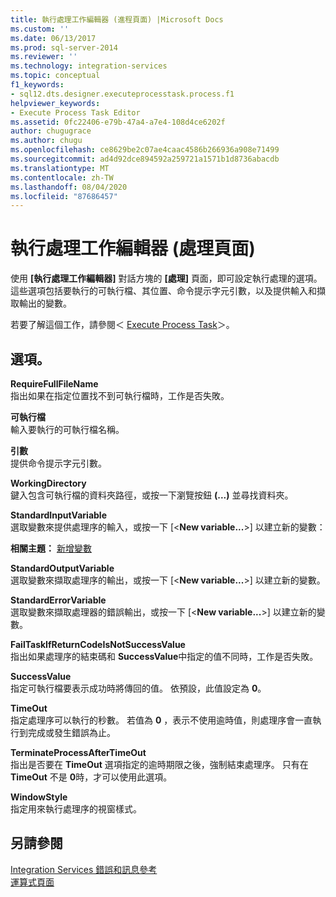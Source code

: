 ```yaml
---
title: 執行處理工作編輯器 (進程頁面) |Microsoft Docs
ms.custom: ''
ms.date: 06/13/2017
ms.prod: sql-server-2014
ms.reviewer: ''
ms.technology: integration-services
ms.topic: conceptual
f1_keywords:
- sql12.dts.designer.executeprocesstask.process.f1
helpviewer_keywords:
- Execute Process Task Editor
ms.assetid: 0fc22406-e79b-47a4-a7e4-108d4ce6202f
author: chugugrace
ms.author: chugu
ms.openlocfilehash: ce8629be2c07ae4caac4586b266936a908e71499
ms.sourcegitcommit: ad4d92dce894592a259721a1571b1d8736abacdb
ms.translationtype: MT
ms.contentlocale: zh-TW
ms.lasthandoff: 08/04/2020
ms.locfileid: "87686457"
---
```

# <a name="execute-process-task-editor-process-page"></a>執行處理工作編輯器 (處理頁面)
  使用 **[執行處理工作編輯器]** 對話方塊的 **[處理]** 頁面，即可設定執行處理的選項。 這些選項包括要執行的可執行檔、其位置、命令提示字元引數，以及提供輸入和擷取輸出的變數。  
  
 若要了解這個工作，請參閱＜ [Execute Process Task](control-flow/execute-process-task.md)＞。  
  
## <a name="options"></a>選項。  
 **RequireFullFileName**  
 指出如果在指定位置找不到可執行檔時，工作是否失敗。  
  
 **可執行檔**  
 輸入要執行的可執行檔名稱。  
  
 **引數**  
 提供命令提示字元引數。  
  
 **WorkingDirectory**  
 鍵入包含可執行檔的資料夾路徑，或按一下瀏覽按鈕 **(...)** 並尋找資料夾。  
  
 **StandardInputVariable**  
 選取變數來提供處理序的輸入，或按一下 [\<**New variable...**>] 以建立新的變數：  
  
 **相關主題：**  [新增變數](../../2014/integration-services/add-variable.md)  
  
 **StandardOutputVariable**  
 選取變數來擷取處理序的輸出，或按一下 [\<**New variable...**>] 以建立新的變數。  
  
 **StandardErrorVariable**  
 選取變數來擷取處理器的錯誤輸出，或按一下 [\<**New variable...**>] 以建立新的變數。  
  
 **FailTaskIfReturnCodeIsNotSuccessValue**  
 指出如果處理序的結束碼和 **SuccessValue**中指定的值不同時，工作是否失敗。  
  
 **SuccessValue**  
 指定可執行檔要表示成功時將傳回的值。 依預設，此值設定為 **0**。  
  
 **TimeOut**  
 指定處理序可以執行的秒數。 若值為 **0** ，表示不使用逾時值，則處理序會一直執行到完成或發生錯誤為止。  
  
 **TerminateProcessAfterTimeOut**  
 指出是否要在 **TimeOut** 選項指定的逾時期限之後，強制結束處理序。 只有在 **TimeOut** 不是 **0**時，才可以使用此選項。  
  
 **WindowStyle**  
 指定用來執行處理序的視窗樣式。  
  
## <a name="see-also"></a>另請參閱  
 [Integration Services 錯誤和訊息參考](../../2014/integration-services/integration-services-error-and-message-reference.md)   
 [運算式頁面](expressions/expressions-page.md)  
  
  

